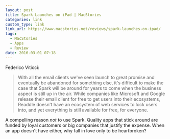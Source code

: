 ```yaml
---
layout: post
title: Spark Launches on iPad | MacStories
categories: link
custom_type: link
link_url: https://www.macstories.net/reviews/spark-launches-on-ipad/
tags:
  - MacStories
  - Apps
  - Review
date: 2016-03-01 07:18
---
```

Federico Viticci:

>With all the email clients we've seen launch to great promise and eventually be abandoned for something else, it's difficult to make the case that Spark will be around for years to come when the business aspect is still up in the air. While companies like Microsoft and Google release their email client for free to get users into their ecosystems, Readdle doesn't have an ecosystem of web services to lock users into, and yet everything is still available for free, for everyone.

A compelling reason *not* to use Spark. Quality apps that stick around are funded by loyal customers or big companies that justify the expense. When an app doesn't have either, why fall in love only to be heartbroken?